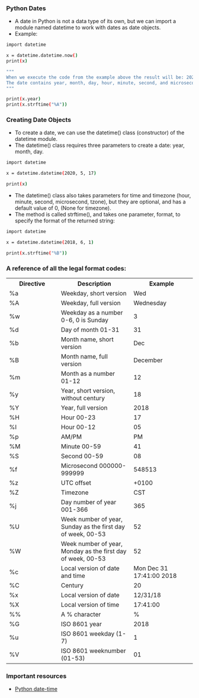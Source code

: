 ### Python Dates
* A date in Python is not a data type of its own, but we can import a module named datetime to work with dates as date objects.
* Example:
```bash
import datetime

x = datetime.datetime.now()
print(x) 

"""
When we execute the code from the example above the result will be: 2022-10-01 01:29:13.620299
The date contains year, month, day, hour, minute, second, and microsecond.
"""

print(x.year)
print(x.strftime("%A"))
```

### Creating Date Objects
* To create a date, we can use the datetime() class (constructor) of the datetime module.
* The datetime() class requires three parameters to create a date: year, month, day.
```bash
import datetime

x = datetime.datetime(2020, 5, 17)

print(x) 
```
* The datetime() class also takes parameters for time and timezone (hour, minute, second, microsecond, tzone), but they are optional, and has a default value of 0, (None for timezone).
* The method is called strftime(), and takes one parameter, format, to specify the format of the returned string:
```bash
import datetime

x = datetime.datetime(2018, 6, 1)

print(x.strftime("%B")) 
```
### A reference of all the legal format codes:
<table class="ws-table-all notranslate">

<tbody>

<tr>

<th style="width:25%">Directive</th>

<th style="width:35%">Description</th>

<th style="width:30%">Example</th>

</tr>

<tr>

<td>%a</td>

<td>Weekday, short version</td>

<td>Wed</td>

</tr>

<tr>

<td>%A</td>

<td>Weekday, full version</td>

<td>Wednesday</td>

</tr>

<tr>

<td>%w</td>

<td>Weekday as a number 0-6, 0 is Sunday</td>

<td>3</td>

</tr>

<tr>

<td>%d</td>

<td>Day of month 01-31</td>

<td>31</td>

</tr>

<tr>

<td>%b</td>

<td>Month name, short version</td>

<td>Dec</td>

</tr>

<tr>

<td>%B</td>

<td>Month name, full version</td>

<td>December</td>

</tr>

<tr>

<td>%m</td>

<td>Month as a number 01-12</td>

<td>12</td>

</tr>

<tr>

<td>%y</td>

<td>Year, short version, without century</td>

<td>18</td>

</tr>

<tr>

<td>%Y</td>

<td>Year, full version</td>

<td>2018</td>

</tr>

<tr>

<td>%H</td>

<td>Hour 00-23</td>

<td>17</td>

</tr>

<tr>

<td>%I</td>

<td>Hour 00-12</td>

<td>05</td>

</tr>

<tr>

<td>%p</td>

<td>AM/PM</td>

<td>PM</td>

</tr>

<tr>

<td>%M</td>

<td>Minute 00-59</td>

<td>41</td>

</tr>

<tr>

<td>%S</td>

<td>Second 00-59</td>

<td>08</td>

</tr>

<tr>

<td>%f</td>

<td>Microsecond 000000-999999</td>

<td>548513</td>

</tr>

<tr>

<td>%z</td>

<td>UTC offset</td>

<td>+0100</td>

</tr>

<tr>

<td>%Z</td>

<td>Timezone</td>

<td>CST</td>

</tr>

<tr>

<td>%j</td>

<td>Day number of year 001-366</td>

<td>365</td>

</tr>

<tr>

<td>%U</td>

<td>Week number of year, Sunday as the first day of week, 00-53</td>

<td>52</td>

</tr>

<tr>

<td>%W</td>

<td>Week number of year, Monday as the first day of week, 00-53</td>

<td>52</td>

</tr>

<tr>

<td>%c</td>

<td>Local version of date and time</td>

<td>Mon Dec 31 17:41:00 2018</td>

</tr>

<tr>

<td>%C</td>

<td>Century</td>

<td>20</td>

</tr>

<tr>

<td>%x</td>

<td>Local version of date</td>

<td>12/31/18</td>

</tr>

<tr>

<td>%X</td>

<td>Local version of time</td>

<td>17:41:00</td>

</tr>

<tr>

<td>%%</td>

<td>A % character</td>

<td>%</td>

</tr>

<tr>

<td>%G</td>

<td>ISO 8601 year</td>

<td>2018</td>

</tr>

<tr>

<td>%u</td>

<td>ISO 8601 weekday (1-7)</td>

<td>1</td>

</tr>

<tr>

<td>%V</td>

<td>ISO 8601 weeknumber (01-53)</td>

<td>01</td>

</tr>

</tbody>

</table>

### Important resources
* [Python date-time](https://www.w3schools.com/python/python_datetime.asp)